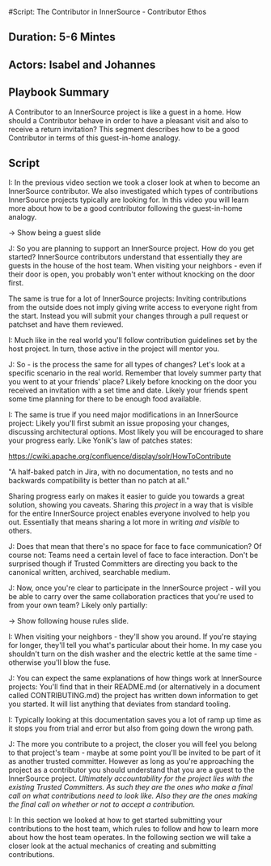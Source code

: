#Script: The Contributor in InnerSource - Contributor Ethos

## Duration: 5-6 Mintes

## Actors: Isabel and Johannes

## Playbook Summary

A Contributor to an InnerSource project is like a guest in a home.  How should a Contributor behave in order to have a pleasant visit and also to receive a return invitation?  This segment describes how to be a good Contributor in terms of this guest-in-home analogy.

## Script

I: In the previous video section we took a closer look at when to become an
InnerSource contributor. We also investigated which types of contributions
InnerSource projects typically are looking for. In this video you will learn
more about how to be a good contributor following the guest-in-home analogy.

-> Show being a guest slide

J: So you are planning to support an InnerSource project. How do
you get started? InnerSource contributors understand that essentially they are
guests in the house of the host team. When visiting your neighbors - even if
their door is open, you probably won't enter without knocking on the door first.

The same is true for a lot of InnerSource projects: Inviting contributions from
the outside does not imply giving write access to everyone right from the start.
Instead you will submit your changes through a pull request or patchset and have them
reviewed.

I: Much like in the real world you'll follow contribution guidelines set by the
host project. In turn, those active in the project will mentor you.

J: So - is the process the same for all types of changes? Let's look at a
specific scenario in the real world.
Remember that lovely summer party that you
went to at your friends' place? Likely before knocking on the door you received
an invitation with a set time and date. Likely your friends spent some time
planning for there to be enough food available.

I: The same is true if you need major modifications in an InnerSource project:
Likely you'll first submit an issue proposing your changes, discussing
architectural options.
Most likely you will be encouraged to share your progress early.
Like Yonik's law of
patches states:

https://cwiki.apache.org/confluence/display/solr/HowToContribute

"A half-baked patch in Jira, with no documentation, no tests
and no backwards compatibility is better than no patch at all."

Sharing progress early on makes it easier to guide you towards a great solution, showing you caveats. 
Sharing this *project* in a way that is visible for the entire InnerSource project enables
everyone involved to help you out. 
Essentially that means sharing a lot more in
writing *and visible* to others.

J: Does that mean that there's no space for face to face communication? Of course
not: Teams need a certain level of face to face interaction.
Don't be surprised though if Trusted Committers are directing you back to the
canonical written, archived, searchable medium.

J: Now, once you're clear to participate in the InnerSource project - will you be 
able to carry over the same collaboration
practices that you're used to from your own team? Likely only partially:


-> Show following house rules slide.

I: When visiting your neighbors - they'll show you around. If you're staying for
longer, they'll tell you what's particular about their home. In my case you
shouldn't turn on the dish washer and the electric kettle at the same time -
otherwise you'll blow the fuse.

J: You can expect the same explanations of how things work at InnerSource projects:
You'll find that in their README.md (or alternatively in a document called
CONTRIBUTING.md) the project has written down information to get you started. It will list anything that deviates from standard tooling.

I: Typically looking at this documentation saves you a lot of ramp up time as it
stops you from trial and error but also from going down the wrong path.

J: The more you contribute to a project, the closer you will feel you belong to
that project's team - maybe at some point you'll be invited to be part of it as
another trusted committer. However as long as you're approaching the project as
a contributor you should understand that you are a guest to the InnerSource
project. 
*Ultimately accountability for the project lies with the existing
Trusted Committers. As such they are the ones who make a final call on what
contributions need to look like. Also they are the ones making the final call on
whether or not to accept a contribution.*

I: In this section we looked at how to get started submitting your contributions
to the host team, which rules to follow and how to learn more about how the host
team operates. In the following section we will take a closer look at the actual
mechanics of creating and submitting contributions.
